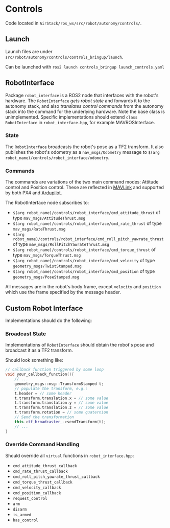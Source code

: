 # Controls

Code located in `AirStack/ros_ws/src/robot/autonomy/controls/`.

## Launch

Launch files are under `src/robot/autonomy/controls/controls_bringup/launch`.

Can be launched with `ros2 launch controls_bringup launch_controls.yaml`


## RobotInterface 

Package `robot_interface` is a ROS2 node that interfaces with the robot's hardware.
The `RobotInterface` _gets robot state_ and forwards it to the autonomy stack, 
and also _translates control commands_ from the autonomy stack into the command for the underlying hardware.
Note the base class is unimplemented.
Specific implementations should extend `class RobotInterface` in `robot_interface.hpp`, for example MAVROSInterface.

### State
The `RobotInterface` broadcasts the robot's pose as a TF2 transform.
It also publishes the robot's odometry as a `nav_msgs/Odometry` message to `$(arg robot_name)/controls/robot_interface/odometry`.

### Commands
The commands are variations of the two main command modes: Attitude control and Position control.
These are reflected in [MAVLink](https://mavlink.io/en/messages/common.html#SET_POSITION_TARGET_LOCAL_NED) and supported by both PX4 and [Ardupilot](https://ardupilot.org/dev/docs/copter-commands-in-guided-mode.html#movement-commands).

The RobotInterface node subscribes to:

- `$(arg robot_name)/controls/robot_interface/cmd_attitude_thrust` of type `mav_msgs/AttitudeThrust.msg`
- `$(arg robot_name)/controls/robot_interface/cmd_rate_thrust` of type `mav_msgs/RateThrust.msg`
- `$(arg robot_name)/controls/robot_interface/cmd_roll_pitch_yawrate_thrust` of type `mav_msgs/RollPitchYawrateThrust.msg`
- `$(arg robot_name)/controls/robot_interface/cmd_torque_thrust` of type `mav_msgs/TorqueThrust.msg`
- `$(arg robot_name)/controls/robot_interface/cmd_velocity` of type `geometry_msgs/TwistStamped.msg`
- `$(arg robot_name)/controls/robot_interface/cmd_position` of type `geometry_msgs/PoseStamped.msg`

All messages are in the robot's body frame, except `velocity` and `position` which use the frame specified by the message header.


## Custom Robot Interface
Implementations should do the following:

### Broadcast State
Implementations of `RobotInterface` should obtain the robot's pose and broadcast it as a TF2 transform.

Should look something like:
```c++
// callback function triggered by some loop
void your_callback_function(){
    // ...
    geometry_msgs::msg::TransformStamped t;
    // populate the transform, e.g.:
    t.header = // some header
    t.transform.translation.x = // some value
    t.transform.translation.y = // some value
    t.transform.translation.z = // some value
    t.transform.rotation = // some quaternion
    // Send the transformation
    this->tf_broadcaster_->sendTransform(t);
    // ...
}
```

### Override Command Handling
Should override all `virtual` functions in `robot_interface.hpp`:

- `cmd_attitude_thrust_callback`
- `cmd_rate_thrust_callback`
- `cmd_roll_pitch_yawrate_thrust_callback`
- `cmd_torque_thrust_callback`
- `cmd_velocity_callback`
- `cmd_position_callback`
- `request_control`
- `arm`
- `disarm`
- `is_armed`
- `has_control`
